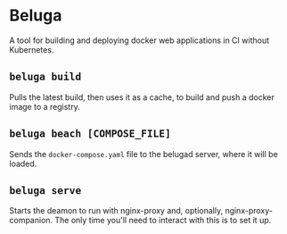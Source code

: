 # Beluga

A tool for building and deploying docker web applications in CI without Kubernetes.


## `beluga build`

Pulls the latest build, then uses it as a cache, to build and push a docker image to a registry.

## `beluga beach [COMPOSE_FILE]`

Sends the `docker-compose.yaml` file to the belugad server, where it will be loaded.

## `beluga serve`

Starts the deamon to run with nginx-proxy and, optionally, nginx-proxy-companion. The only time you'll need to interact with this is to set it up.


